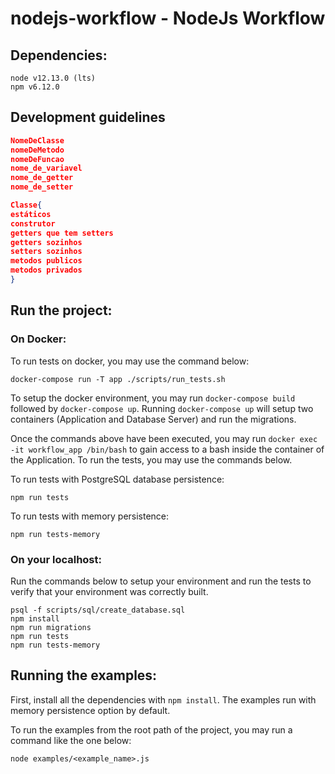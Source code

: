 # nodejs-workflow - NodeJs Workflow

## Dependencies:

```
node v12.13.0 (lts)
npm v6.12.0
```

## Development guidelines
```json
NomeDeClasse
nomeDeMetodo
nomeDeFuncao
nome_de_variavel
nome_de_getter
nome_de_setter
```

```json
Classe{
estáticos
construtor
getters que tem setters
getters sozinhos
setters sozinhos
metodos publicos
metodos privados
}
```

## Run the project:

### On Docker:

To run tests on docker, you may use the command below:
```
docker-compose run -T app ./scripts/run_tests.sh
```

To setup the docker environment, you may run `docker-compose build` followed by `docker-compose up`.
Running `docker-compose up` will setup two containers (Application and Database Server) and run the migrations.

Once the commands above have been executed, you may run `docker exec -it workflow_app /bin/bash` to gain access to a bash inside the container of the Application. To run the tests, you may use the commands below.

To run tests with PostgreSQL database persistence:
```
npm run tests
```

To run tests with memory persistence:
```
npm run tests-memory
```

### On your localhost:

Run the commands below to setup your environment and run the tests to verify that your environment was correctly built.

```
psql -f scripts/sql/create_database.sql
npm install
npm run migrations
npm run tests
npm run tests-memory
```

## Running the examples:
First, install all the dependencies with `npm install`. The examples run with memory persistence option by default.

To run the examples from the root path of the project, you may run a command like the one below:


```
node examples/<example_name>.js
```
